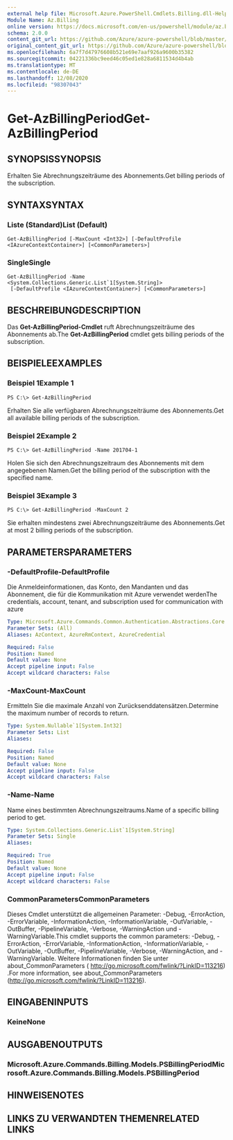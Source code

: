 ```yaml
---
external help file: Microsoft.Azure.PowerShell.Cmdlets.Billing.dll-Help.xml
Module Name: Az.Billing
online version: https://docs.microsoft.com/en-us/powershell/module/az.billing/get-azbillingperiod
schema: 2.0.0
content_git_url: https://github.com/Azure/azure-powershell/blob/master/src/Billing/Billing/help/Get-AzBillingPeriod.md
original_content_git_url: https://github.com/Azure/azure-powershell/blob/master/src/Billing/Billing/help/Get-AzBillingPeriod.md
ms.openlocfilehash: 6a7f7d47976608b521e69e7aaf926a9600b35382
ms.sourcegitcommit: 04221336bc9eed46c05ed1e828a6811534d4b4ab
ms.translationtype: MT
ms.contentlocale: de-DE
ms.lasthandoff: 12/08/2020
ms.locfileid: "98307043"
---
```

# <span data-ttu-id="cf69f-101">Get-AzBillingPeriod</span><span class="sxs-lookup"><span data-stu-id="cf69f-101">Get-AzBillingPeriod</span></span>

## <span data-ttu-id="cf69f-102">SYNOPSIS</span><span class="sxs-lookup"><span data-stu-id="cf69f-102">SYNOPSIS</span></span>
<span data-ttu-id="cf69f-103">Erhalten Sie Abrechnungszeiträume des Abonnements.</span><span class="sxs-lookup"><span data-stu-id="cf69f-103">Get billing periods of the subscription.</span></span>

## <span data-ttu-id="cf69f-104">SYNTAX</span><span class="sxs-lookup"><span data-stu-id="cf69f-104">SYNTAX</span></span>

### <span data-ttu-id="cf69f-105">Liste (Standard)</span><span class="sxs-lookup"><span data-stu-id="cf69f-105">List (Default)</span></span>
```
Get-AzBillingPeriod [-MaxCount <Int32>] [-DefaultProfile <IAzureContextContainer>] [<CommonParameters>]
```

### <span data-ttu-id="cf69f-106">Single</span><span class="sxs-lookup"><span data-stu-id="cf69f-106">Single</span></span>
```
Get-AzBillingPeriod -Name <System.Collections.Generic.List`1[System.String]>
 [-DefaultProfile <IAzureContextContainer>] [<CommonParameters>]
```

## <span data-ttu-id="cf69f-107">BESCHREIBUNG</span><span class="sxs-lookup"><span data-stu-id="cf69f-107">DESCRIPTION</span></span>
<span data-ttu-id="cf69f-108">Das **Get-AzBillingPeriod-Cmdlet** ruft Abrechnungszeiträume des Abonnements ab.</span><span class="sxs-lookup"><span data-stu-id="cf69f-108">The **Get-AzBillingPeriod** cmdlet gets billing periods of the subscription.</span></span>

## <span data-ttu-id="cf69f-109">BEISPIELE</span><span class="sxs-lookup"><span data-stu-id="cf69f-109">EXAMPLES</span></span>

### <span data-ttu-id="cf69f-110">Beispiel 1</span><span class="sxs-lookup"><span data-stu-id="cf69f-110">Example 1</span></span>
```
PS C:\> Get-AzBillingPeriod
```

<span data-ttu-id="cf69f-111">Erhalten Sie alle verfügbaren Abrechnungszeiträume des Abonnements.</span><span class="sxs-lookup"><span data-stu-id="cf69f-111">Get all available billing periods of the subscription.</span></span>

### <span data-ttu-id="cf69f-112">Beispiel 2</span><span class="sxs-lookup"><span data-stu-id="cf69f-112">Example 2</span></span>
```
PS C:\> Get-AzBillingPeriod -Name 201704-1
```

<span data-ttu-id="cf69f-113">Holen Sie sich den Abrechnungszeitraum des Abonnements mit dem angegebenen Namen.</span><span class="sxs-lookup"><span data-stu-id="cf69f-113">Get the billing period of the subscription with the specified name.</span></span>

### <span data-ttu-id="cf69f-114">Beispiel 3</span><span class="sxs-lookup"><span data-stu-id="cf69f-114">Example 3</span></span>
```
PS C:\> Get-AzBillingPeriod -MaxCount 2
```

<span data-ttu-id="cf69f-115">Sie erhalten mindestens zwei Abrechnungszeiträume des Abonnements.</span><span class="sxs-lookup"><span data-stu-id="cf69f-115">Get at most 2 billing periods of the subscription.</span></span>

## <span data-ttu-id="cf69f-116">PARAMETERS</span><span class="sxs-lookup"><span data-stu-id="cf69f-116">PARAMETERS</span></span>

### <span data-ttu-id="cf69f-117">-DefaultProfile</span><span class="sxs-lookup"><span data-stu-id="cf69f-117">-DefaultProfile</span></span>
<span data-ttu-id="cf69f-118">Die Anmeldeinformationen, das Konto, den Mandanten und das Abonnement, die für die Kommunikation mit Azure verwendet werden</span><span class="sxs-lookup"><span data-stu-id="cf69f-118">The credentials, account, tenant, and subscription used for communication with azure</span></span>

```yaml
Type: Microsoft.Azure.Commands.Common.Authentication.Abstractions.Core.IAzureContextContainer
Parameter Sets: (All)
Aliases: AzContext, AzureRmContext, AzureCredential

Required: False
Position: Named
Default value: None
Accept pipeline input: False
Accept wildcard characters: False
```

### <span data-ttu-id="cf69f-119">-MaxCount</span><span class="sxs-lookup"><span data-stu-id="cf69f-119">-MaxCount</span></span>
<span data-ttu-id="cf69f-120">Ermitteln Sie die maximale Anzahl von Zurücksenddatensätzen.</span><span class="sxs-lookup"><span data-stu-id="cf69f-120">Determine the maximum number of records to return.</span></span>

```yaml
Type: System.Nullable`1[System.Int32]
Parameter Sets: List
Aliases:

Required: False
Position: Named
Default value: None
Accept pipeline input: False
Accept wildcard characters: False
```

### <span data-ttu-id="cf69f-121">-Name</span><span class="sxs-lookup"><span data-stu-id="cf69f-121">-Name</span></span>
<span data-ttu-id="cf69f-122">Name eines bestimmten Abrechnungszeitraums.</span><span class="sxs-lookup"><span data-stu-id="cf69f-122">Name of a specific billing period to get.</span></span>

```yaml
Type: System.Collections.Generic.List`1[System.String]
Parameter Sets: Single
Aliases:

Required: True
Position: Named
Default value: None
Accept pipeline input: False
Accept wildcard characters: False
```

### <span data-ttu-id="cf69f-123">CommonParameters</span><span class="sxs-lookup"><span data-stu-id="cf69f-123">CommonParameters</span></span>
<span data-ttu-id="cf69f-124">Dieses Cmdlet unterstützt die allgemeinen Parameter: -Debug, -ErrorAction, -ErrorVariable, -InformationAction, -InformationVariable, -OutVariable, -OutBuffer, -PipelineVariable, -Verbose, -WarningAction und -WarningVariable.</span><span class="sxs-lookup"><span data-stu-id="cf69f-124">This cmdlet supports the common parameters: -Debug, -ErrorAction, -ErrorVariable, -InformationAction, -InformationVariable, -OutVariable, -OutBuffer, -PipelineVariable, -Verbose, -WarningAction, and -WarningVariable.</span></span> <span data-ttu-id="cf69f-125">Weitere Informationen finden Sie unter about_CommonParameters ( http://go.microsoft.com/fwlink/?LinkID=113216) .</span><span class="sxs-lookup"><span data-stu-id="cf69f-125">For more information, see about_CommonParameters (http://go.microsoft.com/fwlink/?LinkID=113216).</span></span>

## <span data-ttu-id="cf69f-126">EINGABEN</span><span class="sxs-lookup"><span data-stu-id="cf69f-126">INPUTS</span></span>

### <span data-ttu-id="cf69f-127">Keine</span><span class="sxs-lookup"><span data-stu-id="cf69f-127">None</span></span>

## <span data-ttu-id="cf69f-128">AUSGABEN</span><span class="sxs-lookup"><span data-stu-id="cf69f-128">OUTPUTS</span></span>

### <span data-ttu-id="cf69f-129">Microsoft.Azure.Commands.Billing.Models.PSBillingPeriod</span><span class="sxs-lookup"><span data-stu-id="cf69f-129">Microsoft.Azure.Commands.Billing.Models.PSBillingPeriod</span></span>

## <span data-ttu-id="cf69f-130">HINWEISE</span><span class="sxs-lookup"><span data-stu-id="cf69f-130">NOTES</span></span>

## <span data-ttu-id="cf69f-131">LINKS ZU VERWANDTEN THEMEN</span><span class="sxs-lookup"><span data-stu-id="cf69f-131">RELATED LINKS</span></span>
